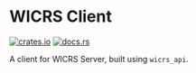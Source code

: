 # WICRS Client
[![crates.io](https://img.shields.io/crates/v/wicrs_client.svg)](https://crates.io/crates/wicrs_client)
[![docs.rs](https://docs.rs/wicrs_client/badge.svg)](https://docs.rs/wicrs_client)


A client for WICRS Server, built using `wicrs_api`.
